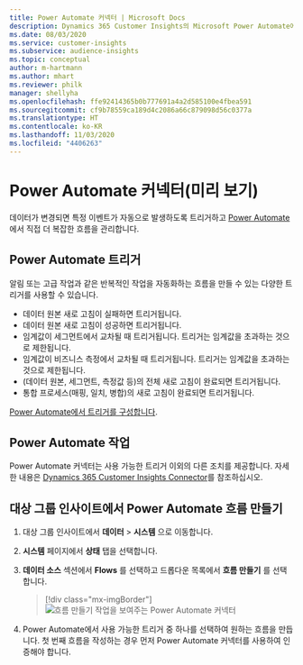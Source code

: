 ```yaml
---
title: Power Automate 커넥터 | Microsoft Docs
description: Dynamics 365 Customer Insights의 Microsoft Power Automate에서 흐름 만들기.
ms.date: 08/03/2020
ms.service: customer-insights
ms.subservice: audience-insights
ms.topic: conceptual
author: m-hartmann
ms.author: mhart
ms.reviewer: philk
manager: shellyha
ms.openlocfilehash: ffe92414365b0b777691a4a2d585100e4fbea591
ms.sourcegitcommit: cf9b78559ca189d4c2086a66c879098d56c0377a
ms.translationtype: HT
ms.contentlocale: ko-KR
ms.lasthandoff: 11/03/2020
ms.locfileid: "4406263"
---
```

# <a name="power-automate-connector-preview"></a>Power Automate 커넥터(미리 보기)

데이터가 변경되면 특정 이벤트가 자동으로 발생하도록 트리거하고 [Power Automate](https://flow.microsoft.com/)에서 직접 더 복잡한 흐름을 관리합니다.

## <a name="power-automate-triggers"></a>Power Automate 트리거

알림 또는 고급 작업과 같은 반복적인 작업을 자동화하는 흐름을 만들 수 있는 다양한 트리거를 사용할 수 있습니다. 

- 데이터 원본 새로 고침이 실패하면 트리거됩니다. 
- 데이터 원본 새로 고침이 성공하면 트리거됩니다.
- 임계값이 세그먼트에서 교차될 때 트리거됩니다. 트리거는 임계값을 초과하는 것으로 제한됩니다.
- 임계값이 비즈니스 측정에서 교차될 때 트리거됩니다. 트리거는 임계값을 초과하는 것으로 제한됩니다.
- (데이터 원본, 세그먼트, 측정값 등)의 전체 새로 고침이 완료되면 트리거됩니다.
- 통합 프로세스(매핑, 일치, 병합)의 새로 고침이 완료되면 트리거됩니다.

[Power Automate에서 트리거를 구성합니다](https://flow.microsoft.com/connectors/shared_customerinsights/dynamics-365-customer-insights-connector/).

## <a name="power-automate-actions"></a>Power Automate 작업
Power Automate 커넥터는 사용 가능한 트리거 이외의 다른 조치를 제공합니다. 자세한 내용은 [Dynamics 365 Customer Insights Connector](https://docs.microsoft.com/connectors/customerinsights/)를 참조하십시오.

## <a name="create-a-power-automate-flow-in-audience-insights"></a>대상 그룹 인사이트에서 Power Automate 흐름 만들기

1. 대상 그룹 인사이트에서 **데이터** > **시스템** 으로 이동합니다.

1. **시스템** 페이지에서 **상태** 탭을 선택합니다.

1. **데이터 소스** 섹션에서 **Flows** 를 선택하고 드롭다운 목록에서 **흐름 만들기** 를 선택합니다.
   > [!div class="mx-imgBorder"]
   > ![흐름 만들기 작업을 보여주는 Power Automate 커넥터](media/power-automate-connector-create-flow.png "흐름 만들기 작업을 보여주는 Power Automate 커넥터")

1. Power Automate에서 사용 가능한 트리거 중 하나를 선택하여 원하는 흐름을 만듭니다. 첫 번째 흐름을 작성하는 경우 먼저 Power Automate 커넥터를 사용하여 인증해야 합니다.
